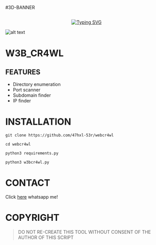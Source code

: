 #3D-BANNER
## <!-- Typing SVG -->
<p align="center">
    <a href="https://github.com/47hxl-53r">
        <img
src="https://readme-typing-svg.herokuapp.com/?size=35&width=800&lines=w3b_cr4wl+by+47hx1-53r"
            alt="Typing SVG"
        />
    </a>
</p>

![alt text](https://imgur.com/O1k2Rno.png)

# W3B_CR4WL

## FEATURES

* Directory enumeration
* Port scanner
* Subdomain finder
* IP finder

# INSTALLATION

`git clone https://github.com/47hxl-53r/webcr4wl`

`cd webcr4wl`

`python3 requirements.py`

`python3 w3bcr4wl.py`


# CONTACT
Click [here](https://wa.me/+918606672509) whatsapp me!

# COPYRIGHT
> DO NOT RE-CREATE THIS TOOL WITHOUT CONSENT OF THE AUTHOR OF THIS SCRIPT
